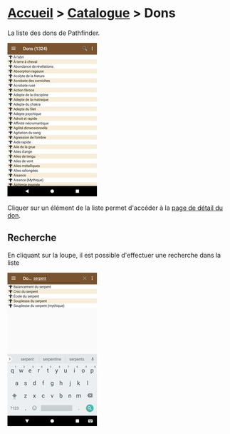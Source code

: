# [Accueil](../README.md) > [Catalogue](../navigation/README.md) > Dons

La liste des dons de Pathfinder.

<a href="../../images/catalog/feats-list.png"><img src="../../images/catalog/feats-list_small.jpg" title="Liste de dons"/></a>

Cliquer sur un élément de la liste permet d'accéder à la [page de détail du don](feat-details.md).

## Recherche

En cliquant sur la loupe, il est possible d'effectuer une recherche dans la liste 

<a href="../../images/catalog/feats-search.png"><img src="../../images/catalog/feats-search_small.jpg" title="Recherche de dons"/></a>
